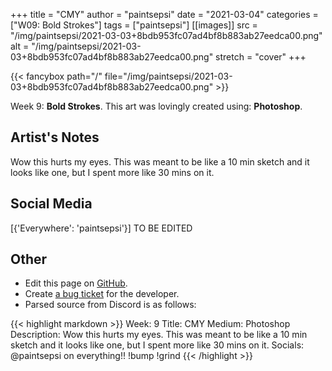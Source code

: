 +++
title =       "CMY"
author =      "paintsepsi"
date =        "2021-03-04"
categories =  ["W09: Bold Strokes"]
tags =        ["paintsepsi"]
[[images]]
                      src = "/img/paintsepsi/2021-03-03+8bdb953fc07ad4bf8b883ab27eedca00.png"
                      alt = "/img/paintsepsi/2021-03-03+8bdb953fc07ad4bf8b883ab27eedca00.png"
                      stretch = "cover"
+++


{{< fancybox path="/" file="/img/paintsepsi/2021-03-03+8bdb953fc07ad4bf8b883ab27eedca00.png" >}}


Week 9: **Bold Strokes**. This art was lovingly created using: **Photoshop**.

## Artist's Notes

Wow this hurts my eyes. This was meant to be like a 10 min sketch and it looks like one, but I spent more like 30 mins on it.

## Social Media

[{'Everywhere': 'paintsepsi'}] TO BE EDITED

## Other

- Edit this page on [GitHub](https://github.com/teaminkling/web-refresh/edit/main/blog/content/blog/paintsepsi-week-9-7236.md).
- Create [a bug ticket](https://github.com/teaminkling/web-refresh/issues/new?assignees=&labels=bug&template=problem-report.md&title=) for the developer.
- Parsed source from Discord is as follows:

{{< highlight markdown >}}
Week: 9
Title: CMY
Medium: Photoshop
Description: Wow this hurts my eyes. This was meant to be like a 10 min sketch and it looks like one, but I spent more like 30 mins on it.
Socials: @paintsepsi on everything!! !bump !grind
{{< /highlight >}}